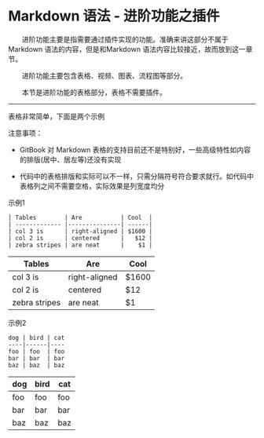 # Markdown 语法 - 进阶功能之插件

&emsp;&emsp;进阶功能主要是指需要通过插件实现的功能。准确来讲这部分不属于 Markdown 语法的内容，但是和Markdown 语法内容比较接近，故而放到这一章节。

&emsp;&emsp;进阶功能主要包含表格、视频、图表、流程图等部分。

&emsp;&emsp;本节是进阶功能的表格部分，表格不需要插件。

***

表格非常简单，下面是两个示例

注意事项：

* GitBook 对 Markdown 表格的支持目前还不是特别好，一些高级特性如内容的排版(居中、居左等)还没有实现
 
* 代码中的表格排版和实际可以不一样，只需分隔符号符合要求就行。如代码中表格列之间不需要空格，实际效果是列宽度均分 

示例1

```
| Tables        | Are           | Cool  |
| ------------- |---------------| ------|
| col 3 is      | right-aligned | $1600 |
| col 2 is      | centered      |   $12 |
| zebra stripes | are neat      |    $1 |

```


| Tables        | Are           | Cool  |
| ------------- |---------------| ------|
| col 3 is      | right-aligned | $1600 |
| col 2 is      | centered      |   $12 |
| zebra stripes | are neat      |    $1 |


示例2

```
dog | bird | cat
----|------|----
foo | foo  | foo
bar | bar  | bar
baz | baz  | baz
```

dog | bird | cat
----|------|----
foo | foo  | foo
bar | bar  | bar
baz | baz  | baz
